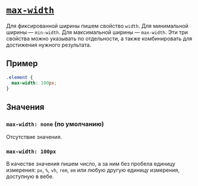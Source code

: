 # [`max-width`](../index.md)

Для фиксированной ширины пишем свойство `width`. Для минимальной ширины — `min-width`. Для максимальной ширины — `max-width`. Эти три свойства можно указывать по отдельности, а также комбинировать для достижения нужного результата.

## Пример

```css
.element {
  max-width: 100px;
}
```

## Значения

### `max-width: none` (по умолчанию)

Отсутствие значения.

### `max-width: 100px`

В качестве значения пишем число, а за ним без пробела единицу измерения: `px`, `%`, `vh`, `rem`, `em` или любую другую единицу измерения, доступную в вебе.
